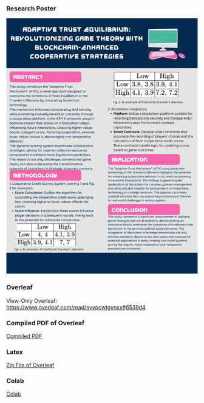 ### Research Poster
![poster](images/Poster.png)

### Overleaf
  View-Only Overleaf: https://www.overleaf.com/read/syvpcwtgvnsx#6539d4

### Compiled PDF of Overleaf
  [Compiled PDF](https://github.com/Rising-Stars-by-Sunshine/COMPSCI206_Final-Project_Long-Qian/blob/main/Proposal/Compiled%20PDF%20(v0)/Final_Project.pdf)

### Latex
  [Zip File of Overleaf](Latex)

### Colab
  [Colab](Colab)
